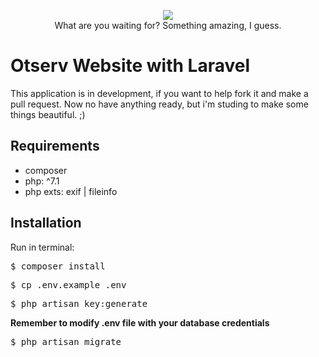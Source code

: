 

<p align="center">
<img src="http://goo.gl/QqcXqW"><br>
What are you waiting for? Something amazing, I guess.
</p>

# Otserv Website with Laravel

This application is in development, if you want to help fork it and make a pull request.
Now no have anything ready, but i'm studing to make some things beautiful. ;)

## Requirements
+ composer
+ php: ^7.1 
+ php exts: exif | fileinfo

## Installation

Run in terminal:


<kbd>$ composer install</kbd>

<kbd>$ cp .env.example .env</kbd>

<kbd>$ php artisan key:generate</kbd>


**Remember to modify .env file with your database credentials**

<kbd>$ php artisan migrate</kbd>

